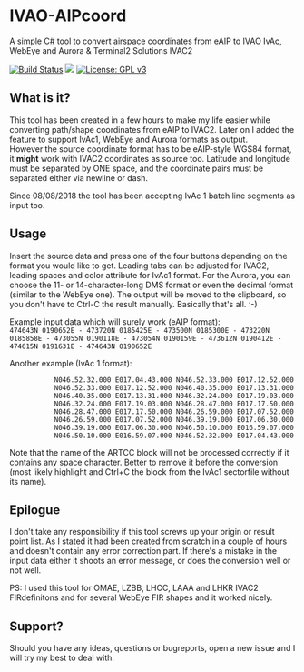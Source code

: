 # IVAO-AIPcoord
A simple C# tool to convert airspace coordinates from eAIP to IVAO IvAc, WebEye and Aurora & Terminal2 Solutions IVAC2

[![Build Status](https://travis-ci.org/donatmarko/ivao-aipcoord.svg?branch=master)](https://travis-ci.org/donatmarko/ivao-aipcoord) [![](https://img.shields.io/github/downloads/donatmarko/ivao-aipcoord/total.svg)](https://github.com/donatmarko/ivao-aipcoord/releases) [![License: GPL v3](https://img.shields.io/badge/License-GPLv3-blue.svg)](https://www.gnu.org/licenses/gpl-3.0) 

## What is it?
This tool has been created in a few hours to make my life easier while converting path/shape coordinates from eAIP to IVAC2. Later on I added the feature to support IvAc1, WebEye and Aurora formats as output.   
However the source coordinate format has to be eAIP-style WGS84 format, it **might** work with IVAC2 coordinates as source too. Latitude and longitude must be separated by ONE space, and the coordinate pairs must be separated either via newline or dash.

Since 08/08/2018 the tool has been accepting IvAc 1 batch line segments as input too.

## Usage
Insert the source data and press one of the four buttons depending on the format you would like to get. Leading tabs can be adjusted for IVAC2, leading spaces and color attribute for IvAc1 format. For the Aurora, you can choose the 11- or 14-character-long DMS format or even the decimal format (similar to the WebEye one). The output will be moved to the clipboard, so you don't have to Ctrl-C the result manually. Basically that's all. :-)   

Example input data which will surely work (eAIP format):  
`474643N 0190652E - 473720N 0185425E - 473500N 0185300E - 473220N 0185858E - 473055N 0190118E - 473054N 0190159E - 473612N 0190412E - 474615N 0191631E - 474643N 0190652E`


Another example (IvAc 1 format):
```
           N046.52.32.000 E017.04.43.000 N046.52.33.000 E017.12.52.000
           N046.52.33.000 E017.12.52.000 N046.40.35.000 E017.13.31.000
           N046.40.35.000 E017.13.31.000 N046.32.24.000 E017.19.03.000
           N046.32.24.000 E017.19.03.000 N046.28.47.000 E017.17.50.000
           N046.28.47.000 E017.17.50.000 N046.26.59.000 E017.07.52.000
           N046.26.59.000 E017.07.52.000 N046.39.19.000 E017.06.30.000
           N046.39.19.000 E017.06.30.000 N046.50.10.000 E016.59.07.000
           N046.50.10.000 E016.59.07.000 N046.52.32.000 E017.04.43.000
```
Note that the name of the ARTCC block will not be processed correctly if it contains any space character. Better to remove it before the conversion (most likely highlight and Ctrl+C the block from the IvAc1 sectorfile without its name).

## Epilogue
I don't take any responsibility if this tool screws up your origin or result point list. As I stated it had been created from scratch in a couple of hours and doesn't contain any error correction part. If there's a mistake in the input data either it shoots an error message, or does the conversion well or not well.  

PS: I used this tool for OMAE, LZBB, LHCC, LAAA and LHKR IVAC2 FIRdefinitons and for several WebEye FIR shapes and it worked nicely.

## Support?
Should you have any ideas, questions or bugreports, open a new issue and I will try my best to deal with.
